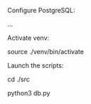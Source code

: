 Configure PostgreSQL:

...

Activate venv:

source ./venv/bin/activate

Launch the scripts:

cd ./src

python3 db.py
